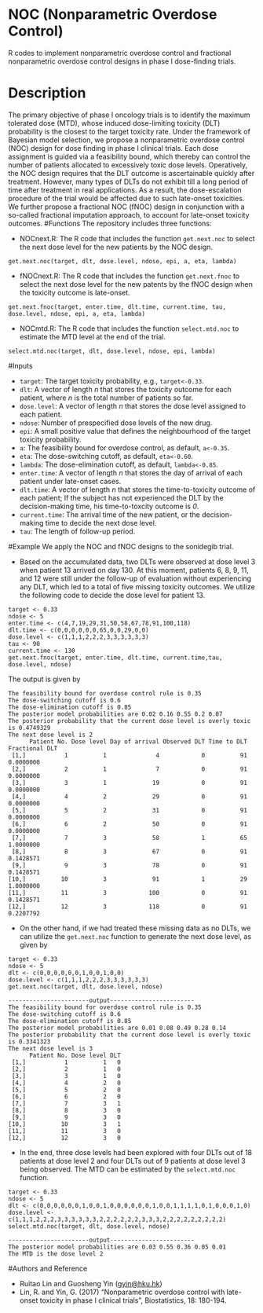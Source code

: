 # NOC (Nonparametric Overdose Control)
R codes to implement nonparametric overdose control and fractional nonparametric overdose control designs in phase I dose-finding trials.
# Description
The primary objective of phase I oncology trials is to identify the maximum tolerated dose (MTD), whose induced dose-limiting toxicity (DLT) probability is the closest to the target toxicity rate. Under the framework of Bayesian model selection, we propose a nonparametric overdose control (NOC) design for dose finding in phase I clinical trials. Each dose assignment is guided via a feasibility bound, which thereby can control the number of patients allocated to excessively toxic dose levels. Operatively, the NOC design requires that the DLT outcome is ascertainable quickly after treatment. However, many types of DLTs do not exhibit till a long period of time after treatment in real applications. As a result, the dose-escalation procedure of the trial would be affected due to such late-onset toxicities. We further propose a fractional NOC (fNOC) design in conjunction with a so-called fractional imputation approach, to account for late-onset toxicity outcomes.
#Functions
The repository includes three functions:
* NOCnext.R: The R code that includes the function ```get.next.noc``` to select the next dose level for the new patients by the NOC design.
```rscript
get.next.noc(target, dlt, dose.level, ndose, epi, a, eta, lambda)
```
* fNOCnext.R: The R code that includes the function ```get.next.fnoc``` to select the next dose level for the new patents by the fNOC design when the toxicity outcome is late-onset.
```rscipt
get.next.fnoc(target, enter.time, dlt.time, current.time, tau, dose.level, ndose, epi, a, eta, lambda)
```
* NOCmtd.R: The R code that includes the function ```select.mtd.noc``` to estimate the MTD level at the end of the trial.
```rscript
select.mtd.noc(target, dlt, dose.level, ndose, epi, lambda)
```


#Inputs
* ```target```: The target toxicity probability, e.g., ```target<-0.33```.
* ```dlt```: A vector of length *n* that stores the toxicity outcome for each patient, where *n* is the total number of patients so far.
* ```dose.level```: A vector of length *n* that stores the dose level assigned to each patient.
* ```ndose```: Number of prespecified dose levels of the new drug.
* ```epi```: A small positive value that defines the neighbourhood of the target toxicity probability.
* ```a```: The feasibility bound for overdose control, as default, ```a<-0.35```. 
* ```eta```: The dose-switching cutoff, as default, ```eta<-0.60```.
* ```lambda```: The dose-elimination cutoff, as default, ```lambda<-0.85```.
* ```enter.time```: A vector of length *n* that stores the day of arrival of each patient under late-onset cases.
* ```dlt.time```: A vector of length *n* that stores the time-to-toxicity outcome of each patient; If the subject has not experienced the DLT by the decision-making time, his time-to-toxcity outcome is *0*.
* ```current.time```: The arrival time of the new patient, or the decision-making time to decide the next dose level.
* ```tau```: The length of follow-up period.


#Example
We apply the NOC and fNOC designs to the sonidegib trial.
* Based on the accumulated data, two DLTs were observed at dose level 3 when patient 13 arrived on day 130. At this moment, patients 6, 8, 9, 11, and 12 were still under the follow-up of evaluation without experiencing any DLT, which led to a total of five missing toxicity outcomes. We utilize the following code to decide the dose level for patient 13.
```rscript
target <- 0.33
ndose <- 5
enter.time <- c(4,7,19,29,31,50,58,67,78,91,100,118)
dlt.time <- c(0,0,0,0,0,0,65,0,0,29,0,0)
dose.level <- c(1,1,1,2,2,2,3,3,3,3,3,3)
tau <- 90
current.time <- 130
get.next.fnoc(target, enter.time, dlt.time, current.time,tau, dose.level, ndose)
```
The output is given by 
```rscript
The feasibility bound for overdose control rule is 0.35 
The dose-switching cutoff is 0.6 
The dose-elimination cutoff is 0.85 
The posterior model probabilities are 0.02 0.16 0.55 0.2 0.07 
The posterior probability that the current dose level is overly toxic is 0.4749329 
The next dose level is 2 
      Patient No. Dose level Day of arrival Observed DLT Time to DLT Fractional DLT
 [1,]           1          1              4            0          91      0.0000000
 [2,]           2          1              7            0          91      0.0000000
 [3,]           3          1             19            0          91      0.0000000
 [4,]           4          2             29            0          91      0.0000000
 [5,]           5          2             31            0          91      0.0000000
 [6,]           6          2             50            0          91      0.0000000
 [7,]           7          3             58            1          65      1.0000000
 [8,]           8          3             67            0          91      0.1428571
 [9,]           9          3             78            0          91      0.1428571
[10,]          10          3             91            1          29      1.0000000
[11,]          11          3            100            0          91      0.1428571
[12,]          12          3            118            0          91      0.2207792
```
* On the other hand, if we had treated these missing data as no DLTs, we can utilize the ```get.next.noc``` function to generate the next dose level, as given by
```rscript 
target <- 0.33
ndose <- 5
dlt <- c(0,0,0,0,0,0,1,0,0,1,0,0)
dose.level <- c(1,1,1,2,2,2,3,3,3,3,3,3)
get.next.noc(target, dlt, dose.level, ndose)

-----------------------output------------------------
The feasibility bound for overdose control rule is 0.35 
The dose-switching cutoff is 0.6 
The dose-elimination cutoff is 0.85 
The posterior model probabilities are 0.01 0.08 0.49 0.28 0.14 
The posterior probability that the current dose level is overly toxic is 0.3341323 
The next dose level is 3 
      Patient No. Dose level DLT
 [1,]           1          1   0
 [2,]           2          1   0
 [3,]           3          1   0
 [4,]           4          2   0
 [5,]           5          2   0
 [6,]           6          2   0
 [7,]           7          3   1
 [8,]           8          3   0
 [9,]           9          3   0
[10,]          10          3   1
[11,]          11          3   0
[12,]          12          3   0
```
* In the end, three dose levels had been explored with four DLTs out of 18 patients at dose level 2 and four DLTs out of 9 patients at dose level 3 being observed. The MTD can be estimated by the ```select.mtd.noc``` function. 
```rscript 
target <- 0.33
ndose <- 5
dlt <- c(0,0,0,0,0,0,1,0,0,1,0,0,0,0,0,0,1,0,0,1,1,1,1,0,1,0,0,0,1,0)
dose.level <- c(1,1,1,2,2,2,3,3,3,3,3,3,2,2,2,2,2,2,3,3,3,2,2,2,2,2,2,2,2,2)
select.mtd.noc(target, dlt, dose.level, ndose)

-----------------------output------------------------
The posterior model probabilities are 0.03 0.55 0.36 0.05 0.01 
The MTD is the dose level 2 
```
#Authors and Reference
* Ruitao Lin and Guosheng Yin (gyin@hku.hk)
* Lin, R. and Yin, G. (2017) “Nonparametric overdose control with late-onset toxicity in phase I clinical trials”, Biostatistics, 18: 180-194.

